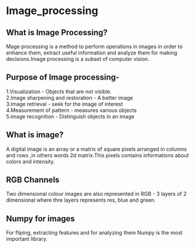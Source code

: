 # Image_processing

## What is Image Processing?
Mage processing is a method to perform operations in images in order to enhance them, extract useful information and analyze them for making decisions.Image processing is a subset of computer vision.

## Purpose of Image processing-
1.Visualization - Objects that are not visible.\
2.Image sharpening and restoration - A better image\
3.Image retrieval - seek for the image of interest\
4.Measurement of pattern - measures various objects\
5.image recognition - Distinguish objects in an image

## What is image? 
A digital image is an array or a matrix of square pixels arranged in columns and rows ,in others words 2d matrix.This pixels contains informations about colors and intensity.

## RGB Channels
Two dimensional colour images are also represented in RGB - 3 layers of 2 dimensional where thre layers represents res, blue and green.
## Numpy for images

For fliping, extracting features and for analyzing them Numpy is the most important library.
